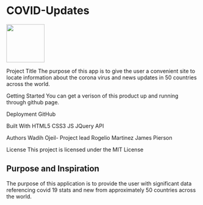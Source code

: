 # COVID-Updates

<img src= (https://user-images.githubusercontent.com/60321934/82580850-bfc76100-9b5d-11ea-9ad8-3bb3a71708f5.png) width="100" height="100">

Project Title
The purpose of this app is to give the user a convenient site
to locate information about the corona virus and news updates
in 50 countries across the world.

Getting Started
You can get a verison of this product up and running through github
page.

Deployment
GitHub

Built With
HTML5
CSS3
JS
JQuery
API

Authors
Wadih Ojeil- Project lead
Rogelio Martinez
James Pierson

License
This project is licensed under the MIT License

## Purpose and Inspiration
The purpose of this application is to provide the user with significant data referencing covid 19 stats and new from approximately 50 countries across the world.

